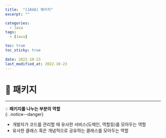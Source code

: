 ```yaml
---
title:  "[JAVA] 패키지"
excerpt: "" 

categories:
  - Java
tags:
  - [Java]

toc: true
toc_sticky: true
 
date: 2022-10-23
last_modified_at: 2022-10-23
---
```


# 🚀 패키지
---
💡 **패키지를 나누는 부분의 역할**   
{: .notice--danger}

- 개발자가 코드를 관리할 때 유사한 서비스(도메인, 역할등)를 모아두는 역할
- 유사한 클래스 혹은 개념적으로 공유하는 클래스를 모아두는 역할
